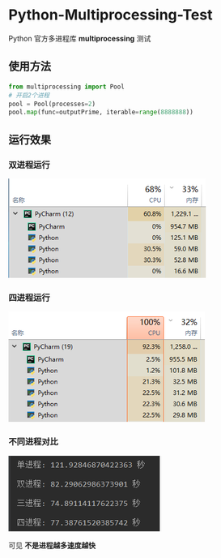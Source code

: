 # Python-Multiprocessing-Test
Python 官方多进程库 **multiprocessing** 测试 

## 使用方法

```python
from multiprocessing import Pool
# 开启2个进程
pool = Pool(processes=2)
pool.map(func=outputPrime, iterable=range(8888888))
```

## 运行效果

### 双进程运行

![](https://github.com/Oslomayor/Markdown-Imglib/blob/master/Imgs/Python-multiprocessing1.PNG?raw=true)

### 四进程运行

![](https://github.com/Oslomayor/Markdown-Imglib/blob/master/Imgs/Python-multiprocessing2.PNG?raw=true)

### 不同进程对比

![](https://github.com/Oslomayor/Markdown-Imglib/blob/master/Imgs/Python-multiprocessing3.PNG?raw=true)

可见 **不是进程越多速度越快**

